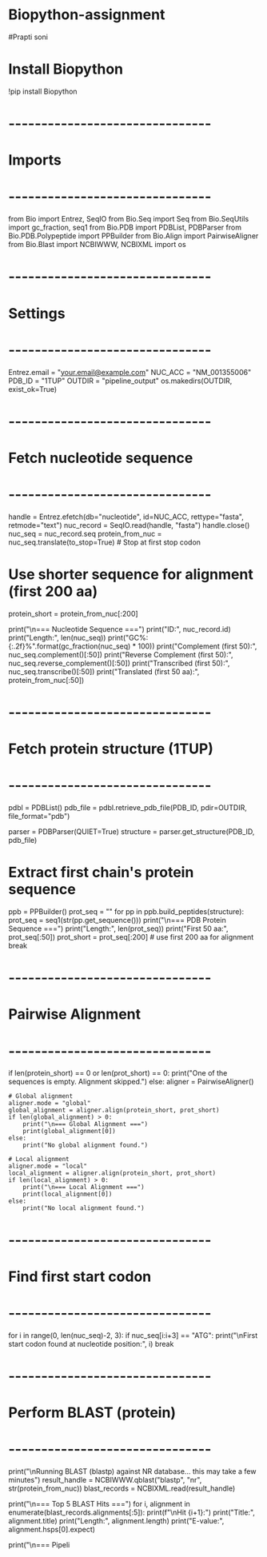 # Biopython-assignment
#Prapti soni
# Install Biopython
!pip install Biopython

# -------------------------------
# Imports
# -------------------------------
from Bio import Entrez, SeqIO
from Bio.Seq import Seq
from Bio.SeqUtils import gc_fraction, seq1
from Bio.PDB import PDBList, PDBParser
from Bio.PDB.Polypeptide import PPBuilder
from Bio.Align import PairwiseAligner
from Bio.Blast import NCBIWWW, NCBIXML
import os

# -------------------------------
# Settings
# -------------------------------
Entrez.email = "your.email@example.com"
NUC_ACC = "NM_001355006"
PDB_ID = "1TUP"
OUTDIR = "pipeline_output"
os.makedirs(OUTDIR, exist_ok=True)

# -------------------------------
# Fetch nucleotide sequence
# -------------------------------
handle = Entrez.efetch(db="nucleotide", id=NUC_ACC, rettype="fasta", retmode="text")
nuc_record = SeqIO.read(handle, "fasta")
handle.close()
nuc_seq = nuc_record.seq
protein_from_nuc = nuc_seq.translate(to_stop=True)  # Stop at first stop codon

# Use shorter sequence for alignment (first 200 aa)
protein_short = protein_from_nuc[:200]

print("\n=== Nucleotide Sequence ===")
print("ID:", nuc_record.id)
print("Length:", len(nuc_seq))
print("GC%: {:.2f}%".format(gc_fraction(nuc_seq) * 100))
print("Complement (first 50):", nuc_seq.complement()[:50])
print("Reverse Complement (first 50):", nuc_seq.reverse_complement()[:50])
print("Transcribed (first 50):", nuc_seq.transcribe()[:50])
print("Translated (first 50 aa):", protein_from_nuc[:50])

# -------------------------------
# Fetch protein structure (1TUP)
# -------------------------------
pdbl = PDBList()
pdb_file = pdbl.retrieve_pdb_file(PDB_ID, pdir=OUTDIR, file_format="pdb")

parser = PDBParser(QUIET=True)
structure = parser.get_structure(PDB_ID, pdb_file)

# Extract first chain's protein sequence
ppb = PPBuilder()
prot_seq = ""
for pp in ppb.build_peptides(structure):
    prot_seq = seq1(str(pp.get_sequence()))
    print("\n=== PDB Protein Sequence ===")
    print("Length:", len(prot_seq))
    print("First 50 aa:", prot_seq[:50])
    prot_short = prot_seq[:200]  # use first 200 aa for alignment
    break

# -------------------------------
# Pairwise Alignment
# -------------------------------
if len(protein_short) == 0 or len(prot_short) == 0:
    print("One of the sequences is empty. Alignment skipped.")
else:
    aligner = PairwiseAligner()

    # Global alignment
    aligner.mode = "global"
    global_alignment = aligner.align(protein_short, prot_short)
    if len(global_alignment) > 0:
        print("\n=== Global Alignment ===")
        print(global_alignment[0])
    else:
        print("No global alignment found.")

    # Local alignment
    aligner.mode = "local"
    local_alignment = aligner.align(protein_short, prot_short)
    if len(local_alignment) > 0:
        print("\n=== Local Alignment ===")
        print(local_alignment[0])
    else:
        print("No local alignment found.")

# -------------------------------
# Find first start codon
# -------------------------------
for i in range(0, len(nuc_seq)-2, 3):
    if nuc_seq[i:i+3] == "ATG":
        print("\nFirst start codon found at nucleotide position:", i)
        break

# -------------------------------
# Perform BLAST (protein)
# -------------------------------
print("\nRunning BLAST (blastp) against NR database... this may take a few minutes")
result_handle = NCBIWWW.qblast("blastp", "nr", str(protein_from_nuc))
blast_records = NCBIXML.read(result_handle)

print("\n=== Top 5 BLAST Hits ===")
for i, alignment in enumerate(blast_records.alignments[:5]):
    print(f"\nHit {i+1}:")
    print("Title:", alignment.title)
    print("Length:", alignment.length)
    print("E-value:", alignment.hsps[0].expect)

print("\n=== Pipeli

